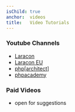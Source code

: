 ```yaml
---
isChild: true
anchor:  videos
title:   Video Tutorials
---
```


### Youtube Channels

* [Laracon](https://www.youtube.com/channel/UCRawXmZv30Vf_MivyPYb_GQ)
* [Laracon EU](https://www.youtube.com/channel/UCb9XEo_1SDNR8Ucpbktrg5A)
* [php[architect]](https://www.youtube.com/channel/UCUEzH08rDNBfljD9PGVZujg)
* [phpacademy](https://www.youtube.com/user/phpacademy)

### Paid Videos

* open for suggestions
